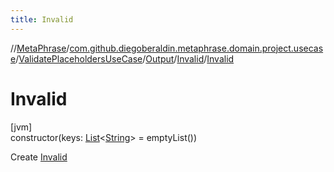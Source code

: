 ```yaml
---
title: Invalid
---
```

//[MetaPhrase](../../../../../index.html)/[com.github.diegoberaldin.metaphrase.domain.project.usecase](../../../index.html)/[ValidatePlaceholdersUseCase](../../index.html)/[Output](../index.html)/[Invalid](index.html)/[Invalid](-invalid.html)



# Invalid



[jvm]\
constructor(keys: [List](https://kotlinlang.org/api/latest/jvm/stdlib/kotlin.collections/-list/index.html)&lt;[String](https://kotlinlang.org/api/latest/jvm/stdlib/kotlin/-string/index.html)&gt; = emptyList())



Create [Invalid](index.html)




